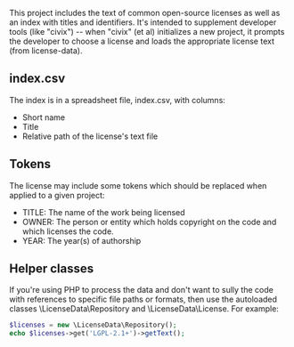 This project includes the text of common open-source licenses as well as an
index with titles and identifiers. It's intended to supplement developer
tools (like "civix") -- when "civix" (et al) initializes a new project, it
prompts the developer to choose a license and loads the appropriate license
text (from license-data).

## index.csv

The index is in a spreadsheet file, index.csv, with columns:

 * Short name
 * Title
 * Relative path of the license's text file

## Tokens

The license may include some tokens which should be replaced when
applied to a given project:

 * TITLE: The name of the work being licensed
 * OWNER: The person or entity which holds copyright on the
   code and which licenses the code.
 * YEAR: The year(s) of authorship

## Helper classes

If you're using PHP to process the data and don't want to sully the code
with references to specific file paths or formats, then use the autoloaded
classes \LicenseData\Repository and \LicenseData\License. For example:

```php
$licenses = new \LicenseData\Repository();
echo $licenses->get('LGPL-2.1+')->getText();
```
